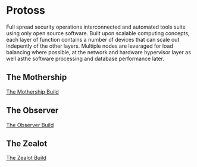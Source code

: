 # Protoss
Full spread security operations interconnected and automated tools suite using only open source software.  Built upon scalable computing concepts, each layer of function contains a number of devices that can scale out indepently of the other layers.  Multiple nodes are leveraged for load balancing where possible, at the network and hardware hypervisor layer as well asthe software processing and database performance later.

## The Mothership

[The Mothership Build](https://github.com/arosenmund/Protoss/blob/master/mothership/mothership.md)

## The Observer
[The Observer Build](https://github.com/arosenmund/Protoss/blob/master/observer/observer.md)


## The Zealot
[The Zealot Build](https://github.com/arosenmund/Protoss/blob/master/zealot/zealot.md)
